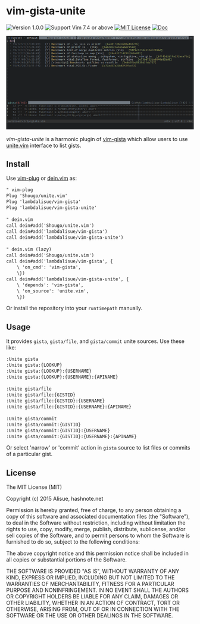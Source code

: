vim-gista-unite
===============================================================================
![Version 1.0.0](https://img.shields.io/badge/version-1.0.0-yellow.svg?style=flat-square) ![Support Vim 7.4 or above](https://img.shields.io/badge/support-Vim%207.4%20or%20above-yellowgreen.svg?style=flat-square) [![MIT License](https://img.shields.io/badge/license-MIT-blue.svg?style=flat-square)](LICENSE) [![Doc](https://img.shields.io/badge/doc-%3Ah%20vim--gista--unite-orange.svg?style=flat-square)](doc/vim-gista-unite.txt)

![Screenshot](img/screenshot.png)

*vim-gista-unite* is a harmonic plugin of [vim-gista](https://github.com/lambdalisue/vim-gista) which allow users to use [unite.vim](https://github.com/Shougo/unite.vim) interface to list gists.

Install
-------------------------------------------------------------------------------
Use [vim-plug](https://github.com/junegunn/vim-plug) or [dein.vim](https://github.com/Shougo/dein.vim) as:

```vim
" vim-plug
Plug 'Shougo/unite.vim'
Plug 'lambdalisue/vim-gista'
Plug 'lambdalisue/vim-gista-unite'

" dein.vim
call dein#add('Shougo/unite.vim')
call dein#add('lambdalisue/vim-gista')
call dein#add('lambdalisue/vim-gista-unite')

" dein.vim (lazy)
call dein#add('Shougo/unite.vim')
call dein#add('lambdalisue/vim-gista', {
    \ 'on_cmd': 'vim-gista',
    \})
call dein#add('lambdalisue/vim-gista-unite', {
    \ 'depends': 'vim-gista',
    \ 'on_source': 'unite.vim',
    \})
```

Or install the repository into your `runtimepath` manually.


Usage
-------------------------------------------------------------------------------
It provides `gista`, `gista/file`, and `gista/commit` unite sources. Use these like:

```
:Unite gista
:Unite gista:{LOOKUP}
:Unite gista:{LOOKUP}:{USERNAME}
:Unite gista:{LOOKUP}:{USERNAME}:{APINAME}

:Unite gista/file
:Unite gista/file:{GISTID}
:Unite gista/file:{GISTID}:{USERNAME}
:Unite gista/file:{GISTID}:{USERNAME}:{APINAME}

:Unite gista/commit
:Unite gista/commit:{GISTID}
:Unite gista/commit:{GISTID}:{USERNAME}
:Unite gista/commit:{GISTID}:{USERNAME}:{APINAME}
```

Or select 'narrow' or 'commit' action in `gista` source to list files or commits of a particular gist.

License
-------------------------------------------------------------------------------
The MIT License (MIT)

Copyright (c) 2015 Alisue, hashnote.net

Permission is hereby granted, free of charge, to any person obtaining a copy
of this software and associated documentation files (the "Software"), to deal
in the Software without restriction, including without limitation the rights
to use, copy, modify, merge, publish, distribute, sublicense, and/or sell
copies of the Software, and to permit persons to whom the Software is
furnished to do so, subject to the following conditions:

The above copyright notice and this permission notice shall be included in
all copies or substantial portions of the Software.

THE SOFTWARE IS PROVIDED "AS IS", WITHOUT WARRANTY OF ANY KIND, EXPRESS OR
IMPLIED, INCLUDING BUT NOT LIMITED TO THE WARRANTIES OF MERCHANTABILITY,
FITNESS FOR A PARTICULAR PURPOSE AND NONINFRINGEMENT. IN NO EVENT SHALL THE
AUTHORS OR COPYRIGHT HOLDERS BE LIABLE FOR ANY CLAIM, DAMAGES OR OTHER
LIABILITY, WHETHER IN AN ACTION OF CONTRACT, TORT OR OTHERWISE, ARISING FROM,
OUT OF OR IN CONNECTION WITH THE SOFTWARE OR THE USE OR OTHER DEALINGS IN
THE SOFTWARE.
